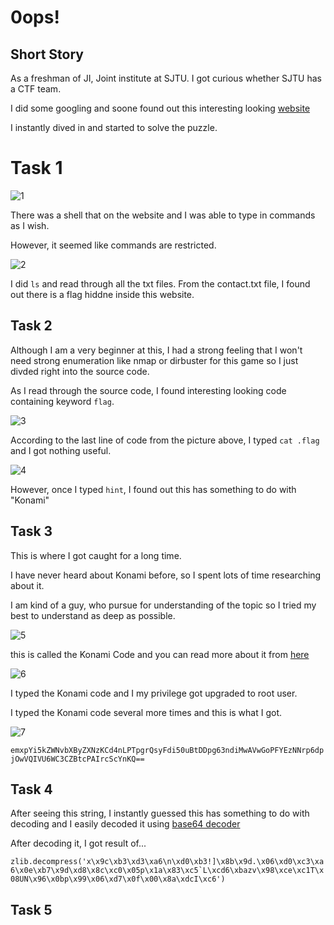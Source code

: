 # 0ops!
## Short Story

As a freshman of JI, Joint institute at SJTU.
I got curious whether SJTU has a CTF team. 

I did some googling and soone found out this interesting looking [website](https://0ops.sjtu.cn/)

I instantly dived in and started to solve the puzzle.

# Task 1

![1](https://user-images.githubusercontent.com/76433661/127762978-18fcbf1e-0cc1-4e63-b432-9c33e4dacaf4.png)

There was a shell that on the website and I was able to type in commands as I wish.

However, it seemed like commands are restricted.

![2](https://user-images.githubusercontent.com/76433661/127763026-b222d887-ac5d-4830-af61-ac9ac3d5e6e6.png)

I did ```ls``` and read through all the txt files. From the contact.txt file, I found out there is a flag hiddne inside this website.

## Task 2

Although I am a very beginner at this, I had a strong feeling that I won't need strong enumeration like nmap or dirbuster for this game so I just divded right into the source code.

As I read through the source code, I found interesting looking code containing keyword ```flag```.

![3](https://user-images.githubusercontent.com/76433661/127763130-6a876030-8ea4-4ce1-8616-1e98d84f30c6.png)

According to the last line of code from the picture above, I typed ```cat .flag``` and I got nothing useful.

![4](https://user-images.githubusercontent.com/76433661/127763166-4d9d55be-38db-4560-8290-229f1eede5fb.png)

However, once I typed ```hint```, I found out this has something to do with "Konami"

## Task 3

This is where I got caught for a long time.

I have never heard about Konami before, so I spent lots of time researching about it. 

I am kind of a guy, who pursue for understanding of the topic so I tried my best to understand as deep as possible.

![5](https://user-images.githubusercontent.com/76433661/127763255-f5624413-f5a6-4fee-b2e6-f95a9544230a.png)

this is called the Konami Code and you can read more about it from [here](https://en.wikipedia.org/wiki/Konami_Code)

![6](https://user-images.githubusercontent.com/76433661/127763299-cf799004-b4e1-49bd-9e88-2cf9d59e7158.png)

I typed the Konami code and I my privilege got upgraded to root user. 

I typed the Konami code several more times and this is what I got.

![7](https://user-images.githubusercontent.com/76433661/127763340-95d8aa91-b02a-4ed8-980e-691ff85278bd.png)

```emxpYi5kZWNvbXByZXNzKCd4nLPTpgrQsyFdi50uBtDDpg63ndiMwAVwGoPFYEzNNrp6dpjOwVQIVU6WC3CZBtcPAIrcScYnKQ==```

## Task 4
After seeing this string, I instantly guessed this has something to do with decoding and I easily decoded it using [base64 decoder](https://www.base64decode.org/)

After decoding it, I got result of...

```zlib.decompress('x\x9c\xb3\xd3\xa6\n\xd0\xb3!]\x8b\x9d.\x06\xd0\xc3\xa6\x0e\xb7\x9d\xd8\x8c\xc0\x05p\x1a\x83\xc5`L\xcd6\xbazv\x98\xce\xc1T\x08UN\x96\x0bp\x99\x06\xd7\x0f\x00\x8a\xdcI\xc6')```

## Task 5

